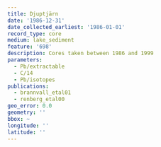 ```yaml
---
title: Djuptjärn
date: '1986-12-31'
date_collected_earliest: '1986-01-01'
record_type: core
medium: lake_sediment
feature: '698'
description: Cores taken between 1986 and 1999
parameters:
  - Pb/extractable
  - C/14
  - Pb/isotopes
publications:
  - brannvall_etal01
  - renberg_etal00
geo_error: 0.0
geometry: ''
bbox: ~
longitude: ''
latitude: ''
---
```

